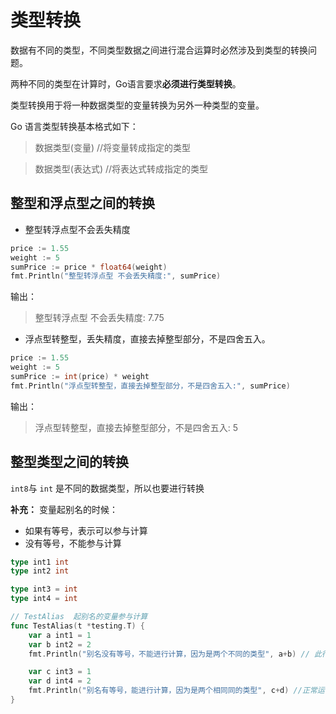 #  类型转换
数据有不同的类型，不同类型数据之间进行混合运算时必然涉及到类型的转换问题。 

两种不同的类型在计算时，Go语言要求**必须进行类型转换**。

类型转换用于将一种数据类型的变量转换为另外一种类型的变量。

Go 语言类型转换基本格式如下：
> 数据类型(变量) //将变量转成指定的类型 

> 数据类型(表达式) //将表达式转成指定的类型

## 整型和浮点型之间的转换

- 整型转浮点型不会丢失精度


```go
price := 1.55
weight := 5
sumPrice := price * float64(weight)
fmt.Println("整型转浮点型 不会丢失精度:", sumPrice)
```
输出：
> 整型转浮点型 不会丢失精度: 7.75

- 浮点型转整型，丢失精度，直接去掉整型部分，不是四舍五入。
```go
price := 1.55
weight := 5
sumPrice := int(price) * weight
fmt.Println("浮点型转整型，直接去掉整型部分，不是四舍五入:", sumPrice)
```
输出：
> 浮点型转整型，直接去掉整型部分，不是四舍五入: 5

## 整型类型之间的转换

`int8`与 `int` 是不同的数据类型，所以也要进行转换

**补充：**
变量起别名的时候：
- 如果有等号，表示可以参与计算
- 没有等号，不能参与计算

```go
type int1 int
type int2 int

type int3 = int
type int4 = int

// TestAlias  起别名的变量参与计算
func TestAlias(t *testing.T) {
	var a int1 = 1
	var b int2 = 2
	fmt.Println("别名没有等号，不能进行计算，因为是两个不同的类型", a+b) // 此行代码报错

	var c int3 = 1
	var d int4 = 2
	fmt.Println("别名有等号，能进行计算，因为是两个相同同的类型", c+d) //正常运行，结果为3
}
```